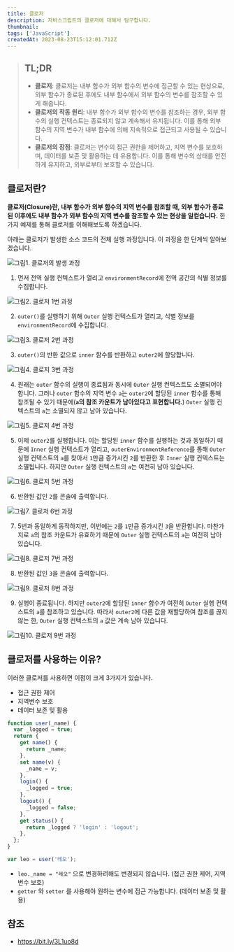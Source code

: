 ```yaml
---
title: 클로저
description: 자바스크립트의 클로저에 대해서 탐구합니다.
thumbnail:
tags: ['JavaScript']
createdAt: 2023-08-23T15:12:01.712Z
---
```


> ## TL;DR
>
> - **클로저**: 클로저는 내부 함수가 외부 함수의 변수에 접근할 수 있는 현상으로, 외부 함수가 종료된 후에도 내부 함수에서 외부 함수의 변수를 참조할 수 있게 해줍니다.
> - **클로저의 작동 원리**: 내부 함수가 외부 함수의 변수를 참조하는 경우, 외부 함수의 실행 컨텍스트는 종료되지 않고 계속해서 유지됩니다. 이를 통해 외부 함수의 지역 변수가 내부 함수에 의해 지속적으로 접근되고 사용될 수 있습니다.
> - **클로저의 장점**: 클로저는 변수의 접근 권한을 제어하고, 지역 변수를 보호하며, 데이터를 보존 및 활용하는 데 유용합니다. 이를 통해 변수의 상태를 안전하게 유지하고, 외부로부터 보호할 수 있습니다.

## 클로저란?

**클로저(Closure)란, 내부 함수가 외부 함수의 지역 변수를 참조할 때, 외부 함수가 종료된 이후에도 내부 함수가 외부 함수의 지역 변수를 참조할 수 있는 현상을 일컫습니다.** 한 가지 예제를 통해 클로저를 이해해보도록 하겠습니다.

아래는 클로저가 발생한 소스 코드의 전체 실행 과정입니다. 이 과정을 한 단계씩 알아보겠습니다.

![그림1. 클로저의 발생 과정](/assets/contents/js-closure/1.gif)

1. 먼저 전역 실행 컨텍스트가 열리고 `environmentRecord`에 전역 공간의 식별 정보를 수집합니다.

![그림2. 클로저 1번 과정](/assets/contents/js-closure/2.png)

2. `outer()`를 실행하기 위해 `Outer` 실행 컨텍스트가 열리고, 식별 정보를 `environmentRecord`에 수집합니다.

![그림3. 클로저 2번 과정](/assets/contents/js-closure/3.png)

3. `outer()`의 반환 값으로 `inner` 함수를 반환하고 `outer2`에 할당합니다.

![그림4. 클로저 3번 과정](/assets/contents/js-closure/4.png)

4. 원래는 `outer` 함수의 실행이 종료됨과 동시에 `Outer` 실행 컨텍스트도 소멸되어야 합니다. 그러나 `outer` 함수의 지역 변수 `a`는 `outer2`에 할당된 `inner` 함수를 통해 참조될 수 있기 때문에(**`a`의 참조 카운트가 남아있다고 표현합니다.**) `Outer` 실행 컨텍스트의 `a`는 소멸되지 않고 남아 있습니다.

![그림5. 클로저 4번 과정](/assets/contents/js-closure/5.png)

5. 이제 `outer2`를 실행합니다. 이는 할당된 `inner` 함수를 실행하는 것과 동일하기 때문에 `Inner` 실행 컨텍스트가 열리고, `outerEnvironmentReference`를 통해 `Outer` 실행 컨텍스트의 `a`를 찾아서 `1`만큼 증가시킨 `2`를 반환한 후 `Inner` 실행 컨텍스트는 소멸됩니다. 하지만 `Outer` 실행 컨텍스트의 `a`는 여전히 남아 있습니다.

![그림6. 클로저 5번 과정](/assets/contents/js-closure/6.png)

6. 반환된 값인 `2`를 콘솔에 출력합니다.

![그림7. 클로저 6번 과정](/assets/contents/js-closure/7.png)

7. 5번과 동일하게 동작하지만, 이번에는 `2`를 `1`만큼 증가시킨 `3`을 반환합니다. 마찬가지로 `a`의 참조 카운트가 유효하기 때문에 `Outer` 실행 컨텍스트의 `a`는 여전히 남아 있습니다.

![그림8. 클로저 7번 과정](/assets/contents/js-closure/8.png)

8. 반환된 값인 `3`을 콘솔에 출력합니다.

![그림9. 클로저 8번 과정](/assets/contents/js-closure/9.png)

9. 실행이 종료됩니다. 하지만 `outer2`에 할당된 `inner` 함수가 여전히 `Outer` 실행 컨텍스트의 `a`를 참조하고 있습니다. 따라서 `outer2`에 다른 값을 재할당하여 참조를 끊지 않는 한, `Outer` 실행 컨텍스트의 `a` 값은 계속 남아 있습니다.

![그림10. 클로저 9번 과정](/assets/contents/js-closure/10.png)

## 클로저를 사용하는 이유?

이러한 클로저를 사용하면 이점이 크게 3가지가 있습니다.

- 접근 권한 제어
- 지역변수 보호
- 데이터 보존 및 활용

```js
function user(_name) {
  var _logged = true;
  return {
    get name() {
      return _name;
    },
    set name(v) {
      _name = v;
    },
    login() {
      _logged = true;
    },
    logout() {
      _logged = false;
    },
    get status() {
      return _logged ? 'login' : 'logout';
    },
  };
}

var leo = user('레오');
```

- `leo._name = "레오"` 으로 변경하려해도 변경되지 않습니다. (접근 권한 제어, 지역변수 보호)
- `getter` 와 `setter` 를 사용해야 원하는 변수에 접근 가능합니다. (데이터 보존 및 활용)

## 참조

- https://bit.ly/3L1uo8d
